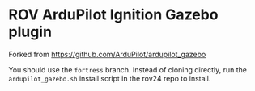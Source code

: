 # ROV ArduPilot Ignition Gazebo plugin
Forked from https://github.com/ArduPilot/ardupilot_gazebo 

You should use the `fortress` branch. Instead of cloning directly, run the `ardupilot_gazebo.sh` install script in the rov24 repo to install.
